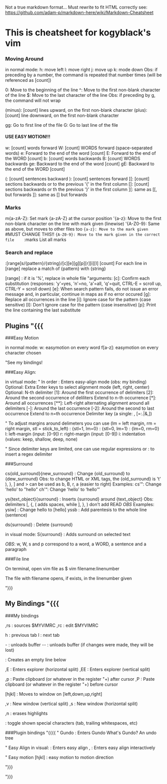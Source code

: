 Not a true markdown format... Must rewrite to fit HTML correctly
see: https://github.com/adam-p/markdown-here/wiki/Markdown-Cheatsheet

This is cheatsheet for kogyblack's vim
========================================

### Moving Around
in normal mode:
h: move left
l: move right
j: move up
k: mode down
  Obs: if preceding by a number, the command is repeated that number times
       (will be referenced as [count])

0: Move to the beginning of the line
^: Move to the first non-blank character of the line
$: Move to the last character of the line
  Obs: if preceding by g, the command will not wrap

(minus): [count] lines upward, on the first non-blank character
(plus): [count] line downward, on the first non-blank character

gg: Go to first line of the file
G:  Go to last line of the file

#### USE EASY MOTION!!!
w: [count] words forward
W: [count] WORDS forward (space-separated words)
e: Forward to the end of the word [count]
E: Forward to the end of the WORD [count]
b: [count] words backwards
B: [count] WORDS backwards
ge: Backward to the end of the word [count]
gE: Backward to the end of the WORD [count]

(: [count] sentences backward
): [count] sentences forward
[[: [count] sections backwards or to the previous '{' in the first column
[]: [count] sections backwards or th the previous '}' in the first column
][: same as [[, but forwards
]]: same as [] but forwards

### Marks
m{a-zA-Z}: Set mark {a-zA-Z} at the cursor position
'{a-z}: Move to the first non-blank character on the line with mark given (linewise)
'{A-Z0-9}: Same as above, but moves to other files too
`{a-z}: Move to the mark given   `  #MUST CHANGE THIS!!
`{A-Z0-9}: Move to the mark given in the correct file    `
:marks  List all marks

### Search and replace
:[range]s/{pattern}/{string}/[c][e][g][p][r][i][I] [count]
  For each line in [range] replace a match of {pattern} with {string}

[range] : if it is '%', replace in whole file
"arguments:
[c]: Confirm each substitution (responses: 'y'=yes, 'n'=no, 'a'=all, 'q'=quit, CTRL-E = scroll up, CTRL-Y = scroll down)
[e]: When search pattern fails, do not issue an error message and, in particular, continue in maps as if no error occured
[g]: Replace all occurrences in the line
[i]: Ignore case for the pattern (case sensitive)
[I]: Don't ignore case for the pattern (case insensitive)
[p]: Print the line containing the last substitute


Plugins "{{{
--------------

###Easy Motion

in normal mode:
<Tab>w:      easymotion on every word
<Tab>f[a-z]: easymotion on every character chosen

"See my bindings!


###Easy Align:

in virtual mode: " In order
<Enter>: Enters easy-align mode (obs: my binding)
Optional: Extra Enter keys to select alignment mode (left, right, center)
Optional: N-th delimiter
  [1]:  Around the first occurrence of delimiters
  [2]:  Around the second occurrence of deliliters
        Extend to n-th occurrence
  [*]:  Around all occurrences
  [**]: Left-right alternating alignment around all delimiters
  [-]:  Around the last occurrence
  [-2]: Around the second to last occurrence
        Extend to n=th occurrence
Delimiter key (a single: <Space>, [=:.|&,])

" To adjust margins around delimeters you can use (lm = left margin, rm = right margin, stl = stick_to_left)
<Left>:  {stl=1, lm=0}
<Right>: {stl=0, lm=1}
<Down>:  {lm=0, rm=0}
<Ctrl>l: left-margin (input: [0-9])
<Ctrl>r: right-margin (input: [0-9])
<Ctrl>i: indentation (values: keep, shallow, deep, none)

" Since delimiter keys are limited, one can use regular expressions
<Ctrl-X> or <Ctrl-/>: to insert a regex delimiter


###Surround

cs{old_surround}{new_surround} : Change {old_surround} to {dew_surround}
  Obs: to change HTML or XML tags, the {old_surround} is 't'
       ), }, ] and > can be used as b, B, r, a (easier to right)
  Examples:
    cs'":   Change 'hello' to "hello"
    ch'<q>: Change 'hello' to <q>hello</q>

ys{text_object}{surround} : Inserts {surround} around {text_object}
  Obs: delimiters [, {, ( adds spaces, while ], }, ) don't add
       READ _OBS_
  Examples:
    ysiw] : Change hello to [hello]
    yssb : Add parentesis to the whole line (sentence)

ds{surround} : Delete {surround}

in visual mode:
S{surround} : Adds surround on selected text

_OBS_: w, W, s and p correspond to a word, a WORD, a sentence and a paragraph


###File line

On terminal, open vim file as
$ vim filename:linenumber

The file with filename opens, if exists, in the linenumber given

"}}}

My Bindings "{{{
------------------

###My bindings

,rs : sources $MYVIMRC
,rc : edit $MYVIMRC

<Tab>h : previous tab
<Tab>l : next tab

<Tab>- : unloads buffer
<Tab>-- : unloads buffer (if changes were made, they will be lost)

<Shift><Enter> : Creates an empty line below

,E : Enters explorer (horizontal split)
,EE : Enters explorer (vertical split)

,p : Paste clipboard (or whatever in the register "+) after cursor
,P : Paste clipboard (or whatever in the register "+) before cursor

<Ctrl>[hjkl] : Moves to window on [left,down,up,right]

,v : New window (vertical split)
,s : New window (horizontal split)

,n : erases highlights

<F12> : toggle shown special characters (tab, trailing whitespaces, etc)

###Plugin bindings "{{{{
" Gundo
<F5> : Enters Gundo
  What's Gundo?
    An undo tree

" Easy Align
in visual:
<Enter> : Enters easy align
,<Enter> : Enters easy align interactively

" Easy motion
<Tab>[hjkl] : easy motion to motion direction

"}}}

"}}}
